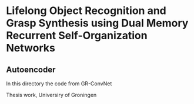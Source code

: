 # Lifelong Object Recognition and Grasp Synthesis using Dual Memory Recurrent Self-Organization Networks

## Autoencoder 

In this directory the code from GR-ConvNet 

Thesis work, Universiry of Groningen
